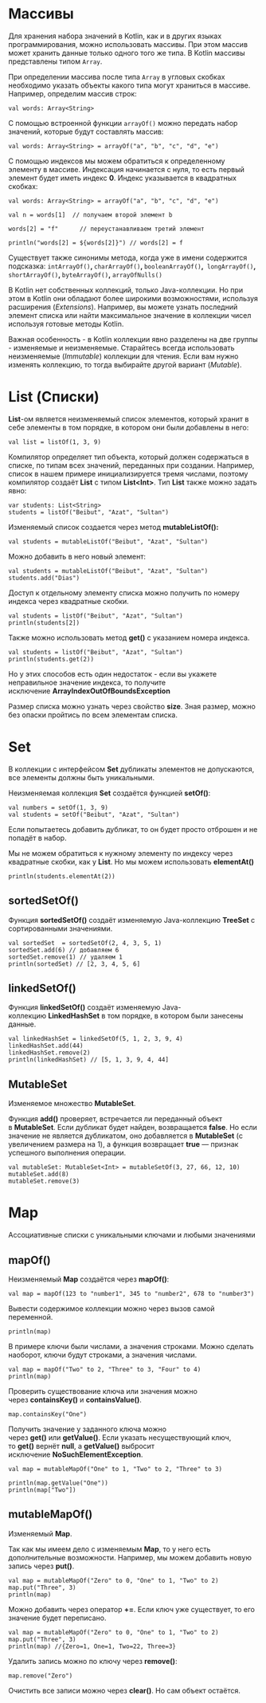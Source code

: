 <h1>Массивы</h1>

<p>Для хранения набора значений в Kotlin, как и в других языках программирования, можно использовать&nbsp;массивы. При этом массив может хранить данные только одного того же типа. В Kotlin массивы представлены типом&nbsp;<code>Array</code>.</p>

<p>При определении массива после типа&nbsp;<code>Array</code>&nbsp;в угловых скобках необходимо указать объекты какого типа могут храниться в массиве. Например, определим массив строк:</p>

<p><code>val words: Array&lt;String&gt;</code></p>

<p>С помощью встроенной функции&nbsp;<code>arrayOf()</code>&nbsp;можно передать набор значений, которые будут составлять массив:</p>

<p><code>val words: Array&lt;String&gt; = arrayOf(&quot;a&quot;, &quot;b&quot;, &quot;c&quot;, &quot;d&quot;, &quot;e&quot;)</code></p>

<p>С помощью индексов мы можем обратиться к определенному элементу в массиве. Индексация начинается с нуля, то есть первый элемент будет иметь индекс <strong>0</strong>. Индекс указывается в квадратных скобках:</p>

<pre>
<code>val words: Array&lt;String&gt; = arrayOf("a", "b", "c", "d", "e")

val n = words[1]  // получаем второй элемент b

words[2] = "f"      // переустанавливаем третий элемент

println("words[2] = ${words[2]}") // words[2] = f</code></pre>

<p>Существует также синонимы метода, когда уже в имени содержится подсказка:&nbsp;<code>intArrayOf()</code><strong>, </strong><code>charArrayOf()</code><strong>, </strong><code>booleanArrayOf()</code><strong>,</strong><code> longArrayOf()</code><strong>, </strong><code>shortArrayOf()</code><strong>, </strong><code>byteArrayOf()</code><strong>,&nbsp;</strong><code>arrayOfNulls()</code></p>



<p>В Kotlin нет собственных коллекций, только Java-коллекции. Но при этом в Kotlin они обладают более широкими возможностями, используя расширения (<em>Extensions</em>). Например, вы можете узнать последний элемент списка или найти максимальное значение в коллекции чисел используя готовые методы Kotlin.</p>

<p>Важная особенность - в Kotlin коллекции явно разделены на две группы - изменяемые и неизменяемые. Старайтесь всегда использовать неизменяемые (<em>Immutable</em>) коллекции для чтения. Если вам нужно изменять коллекцию, то тогда выбирайте другой вариант (<em>Mutable</em>).</p>

<h1>List (Списки)</h1>

<p><strong>List</strong>-ом является неизменяемый список элементов, который хранит в себе элементы в том порядке, в котором они были добавлены в него: </p>

<p><code>val list = listOf(1, 3, 9)</code></p>

<p>Компилятор определяет тип объекта, который должен содержаться в списке, по типам всех значений, переданных при создании. Например, список в нашем примере инициализируется тремя числами, поэтому компилятор создаёт <strong>List</strong> с типом <strong>List&lt;Int&gt;</strong>. Тип <strong>List</strong> также можно задать явно:</p>

<pre><code>var students: List&lt;String&gt;
students = listOf("Beibut", "Azat", "Sultan")</code></pre>

<p>Изменяемый список создается через метод <strong>mutableListOf():</strong></p>

<pre><code>val students = mutableListOf("Beibut", "Azat", "Sultan")</code></pre>

<p>Можно добавить в него новый элемент:</p>

<pre><code>val students = mutableListOf("Beibut", "Azat", "Sultan")
students.add("Dias")</code></pre>

<p>Доступ к отдельному элементу списка можно получить по номеру индекса через квадратные скобки.</p>

<pre><code>val students = listOf("Beibut", "Azat", "Sultan")
println(students[2])
</code></pre>

<p>Также можно использовать метод <strong>get()</strong> с указанием номера индекса.</p>

<pre><code>val students = listOf("Beibut", "Azat", "Sultan")
println(students.get(2))</code></pre>

<p>Но у этих способов есть один недостаток - если вы укажете неправильное значение индекса, то получите исключение <strong>ArrayIndexOutOfBoundsException</strong></p>

<p>Размер списка можно узнать через свойство <strong>size</strong>. Зная размер, можно без опаски пройтись по всем элементам списка.</p>




<h1><strong>Set</strong></h1>

<p>В коллекции с интерфейсом <strong>Set</strong> дубликаты элементов не допускаются, все элементы должны быть уникальными.</p>

<p>Неизменяемая коллекция <strong>Set</strong> создаётся функцией <strong>setOf()</strong>:</p>

<pre><code>val numbers = setOf(1, 3, 9)
val students = setOf("Beibut", "Azat", "Sultan")</code></pre>

<p>Если попытаетесь добавить дубликат, то он будет просто отброшен и не попадёт в набор.</p>

<p>Мы не можем обратиться к нужному элементу по индексу через квадратные скобки, как у <strong>List</strong>. Но мы можем использовать <strong>elementAt()</strong></p>

<pre><code>println(students.elementAt(2))</code></pre>

<h2>sortedSetOf()</h2>

<p>Функция <strong>sortedSetOf()</strong> создаёт изменяемую Java-коллекцию <strong>TreeSet</strong> с сортированными значениями.</p>

<pre><code>val sortedSet  = sortedSetOf(2, 4, 3, 5, 1)
sortedSet.add(6) // добавляем 6
sortedSet.remove(1) // удаляем 1
println(sortedSet) // [2, 3, 4, 5, 6]
</code></pre>

<h2>linkedSetOf()</h2>

<p>Функция <strong>linkedSetOf()</strong> создаёт изменяемую Java-коллекцию <strong>LinkedHashSet</strong> в том порядке, в котором были занесены данные.</p>

<pre><code>val linkedHashSet = linkedSetOf(5, 1, 2, 3, 9, 4)
linkedHashSet.add(44)
linkedHashSet.remove(2)
println(linkedHashSet) // [5, 1, 3, 9, 4, 44]</code></pre>

<h2>MutableSet</h2>

<p>Изменяемое множество <strong>MutableSet</strong>. </p>

<p>Функция <strong>add()</strong> проверяет, встречается ли переданный объект в <strong>MutableSet</strong>. Если дубликат будет найден, возвращается <strong>false</strong>. Но если значение не является дубликатом, оно добавляется в <strong>MutableSet</strong> (с увеличением размера на 1), а функция возвращает <strong>true</strong> — признак успешного выполнения операции.</p>

<pre><code>val mutableSet: MutableSet&lt;Int&gt; = mutableSetOf(3, 27, 66, 12, 10)
mutableSet.add(8)
mutableSet.remove(3)
</code></pre>


<h1>Map</h1>

<p>Ассоциативные списки с уникальными ключами и любыми значениями</p>

<h2>mapOf()</h2>

<p>Неизменяемый <strong>Map</strong> создаётся через <strong>mapOf()</strong>:</p>

<pre><code>val map = mapOf(123 to "number1", 345 to "number2", 678 to "number3")
</code></pre>

<p>Вывести содержимое коллекции можно через вызов самой переменной.</p>

<pre><code>println(map)</code></pre>

<p>В примере ключи были числами, а значения строками. Можно сделать наоборот, ключи будут строками, а значения числами.</p>

<pre><code>val map = mapOf("Two" to 2, "Three" to 3, "Four" to 4)
println(map)</code></pre>

<p>Проверить существование ключа или значения можно через <strong>containsKey()</strong> и <strong>containsValue()</strong>.</p>

<pre><code>map.containsKey("One")</code></pre>

<p>Получить значение у заданного ключа можно через <strong>get()</strong> или <strong>getValue()</strong>. Если указать несуществующий ключ, то <strong>get()</strong> вернёт <strong>null</strong>, а <strong>getValue()</strong> выбросит исключение <strong>NoSuchElementException</strong>. </p>

<pre><code>val map = mutableMapOf("One" to 1, "Two" to 2, "Three" to 3)

println(map.getValue("One"))
println(map["Two"])</code></pre>

<h2>mutableMapOf()</h2>

<p>Изменяемый <strong>Map</strong>.</p>

<p>Так как мы имеем дело с изменяемым <strong>Map</strong>, то у него есть дополнительные возможности. Например, мы можем добавить новую запись через <strong>put()</strong>.</p>

<pre><code>val map = mutableMapOf("Zero" to 0, "One" to 1, "Two" to 2)
map.put("Three", 3)
println(map)</code></pre>

<p>Можно добавить через оператор <strong>+=</strong>. Если ключ уже существует, то его значение будет переписано.</p>

<pre><code>val map = mutableMapOf("Zero" to 0, "One" to 1, "Two" to 2)
map.put("Three", 3)
println(map) //{Zero=1, One=1, Two=22, Three=3}
</code></pre>

<p>Удалить запись можно по ключу через <strong>remove()</strong>:</p>

<pre><code>map.remove("Zero")</code></pre>

<p>Очистить все записи можно через <strong>clear()</strong>. Но сам объект остаётся.</p>